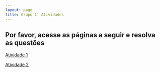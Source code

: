 ```yaml
---
layout: page
title: Grupo 1: Atividades
---
```


## Por favor, acesse as páginas a seguir e resolva as questões

[Atividade 1](atividade1)

[Atividade 2](atividade2)
